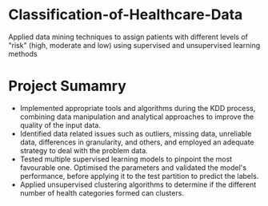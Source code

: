 # Classification-of-Healthcare-Data
Applied data mining techniques to assign patients with different levels of "risk" (high, moderate and low) using supervised and unsupervised learning methods

# Project Sumamry 
- Implemented appropriate tools and algorithms during the KDD process, combining data manipulation and analytical approaches to improve the quality of the input data.
- Identified data related issues such as outliers, missing data, unreliable data, differences in granularity, and others, and employed an adequate strategy to deal with the problem data.
- Tested multiple supervised learning models to pinpoint the most favourable one. Optimised the parameters and validated the model's performance, before applying it to the test partition
to predict the labels.
- Applied unsupervised clustering algorithms to determine if the different number of health categories formed can clusters.
